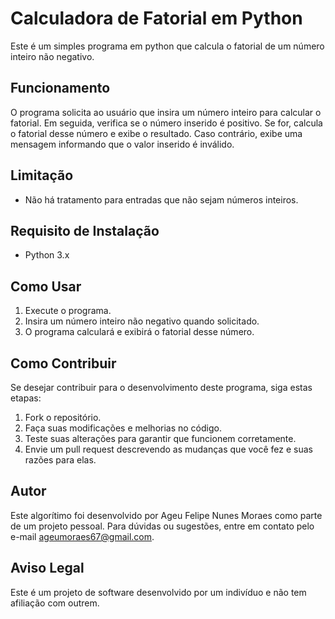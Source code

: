 
# Calculadora de Fatorial em Python

Este é um simples programa em python que calcula o fatorial de um número inteiro não negativo.

## Funcionamento

O programa solicita ao usuário que insira um número inteiro para calcular o fatorial. Em seguida, verifica se o número inserido é positivo. Se for, calcula o fatorial desse número e exibe o resultado. Caso contrário, exibe uma mensagem informando que o valor inserido é inválido.

## Limitação

- Não há tratamento para entradas que não sejam números inteiros.

## Requisito de Instalação

- Python 3.x

## Como Usar

1. Execute o programa.
2. Insira um número inteiro não negativo quando solicitado.
3. O programa calculará e exibirá o fatorial desse número.

## Como Contribuir

Se desejar contribuir para o desenvolvimento deste programa, siga estas etapas:

1. Fork o repositório.
2. Faça suas modificações e melhorias no código.
3. Teste suas alterações para garantir que funcionem corretamente.
4. Envie um pull request descrevendo as mudanças que você fez e suas razões para elas.

## Autor

Este algorítimo foi desenvolvido por Ageu Felipe Nunes Moraes como parte de um projeto pessoal. Para dúvidas ou sugestões, entre em contato pelo e-mail [ageumoraes67@gmail.com](mailto:ageumoraes67@gmail.com).

## Aviso Legal

Este é um projeto de software desenvolvido por um indivíduo e não tem afiliação com outrem.
